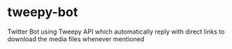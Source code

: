 # tweepy-bot
Twitter Bot using Tweepy API which automatically reply with direct links to download the media files whenever mentioned
